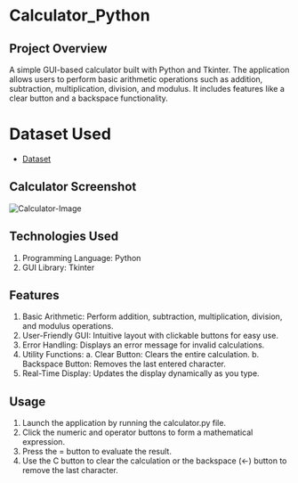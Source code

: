 # Calculator_Python
##  Project Overview
A simple GUI-based calculator built with Python and Tkinter. The application allows users to perform basic arithmetic operations such as addition, subtraction, multiplication, division, and modulus. It includes features like a clear button and a backspace functionality.

# Dataset Used
- <a href="https://github.com/Aajtakk/Calculator_Python">Dataset</a>

## Calculator Screenshot
![Calculator-Image](https://github.com/user-attachments/assets/73c585ce-99b2-47c6-9d67-de6dab7db162)

## Technologies Used
1. Programming Language: Python
2. GUI Library: Tkinter

## Features
1. Basic Arithmetic: Perform addition, subtraction, multiplication, division, and modulus operations.
2. User-Friendly GUI: Intuitive layout with clickable buttons for easy use.
3. Error Handling: Displays an error message for invalid calculations.
4. Utility Functions:
      a. Clear Button: Clears the entire calculation.
      b. Backspace Button: Removes the last entered character.
5. Real-Time Display: Updates the display dynamically as you type.

## Usage
1. Launch the application by running the calculator.py file.
2. Click the numeric and operator buttons to form a mathematical expression.
3. Press the = button to evaluate the result.
4. Use the C button to clear the calculation or the backspace (←) button to remove the last character.
